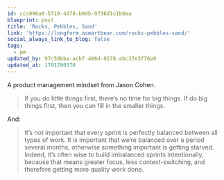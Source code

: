```yaml
---
id: ccc096a0-5719-4d78-b0db-9736d1c1b6ea
blueprint: post
title: 'Rocks, Pebbles, Sand'
link: 'https://longform.asmartbear.com/rocks-pebbles-sand/'
social_always_link_to_blog: false
tags:
  - pm
updated_by: 97c59bba-acb7-406d-9278-abc37e3f76a9
updated_at: 1701780370
---
```

A product management mindset from Jason Cohen.

> If you do little things first, there’s no time for big things.
> If do big things first, then you can fill in the smaller things.

And:

> It’s not important that every sprint is perfectly balanced between all types of work. It _is_ important that we’re balanced over a period several months, otherwise something important is getting starved. Indeed, it’s often wise to build imbalanced sprints intentionally, because that means greater focus, less context-switching, and therefore getting more quality work done.
